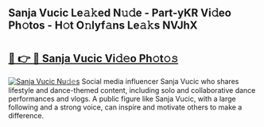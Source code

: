 ## Sanja Vucic Le𝚊𝚔ed N𝚞𝚍e - Part-yKR Vi𝚍eo Ph𝚘tos - H𝚘t O𝚗lyf𝚊ns Le𝚊𝚔s NVJhX

# <h2><a href="http://hffc9n.feru.top/?c=Sanja+Vucic">🔗 👉 🔴 Sanja Vucic Vi𝚍𝚎o Ph𝚘t𝚘𝚜</a></h2>

[![Sanja Vucic Nu𝚍𝚎s](https://i.imgur.com/0TWrTi3.gif)](http://hffc9n.feru.top/?c=Sanja+Vucic)
Social media influencer Sanja Vucic who shares lifestyle and dance-themed content, including solo and collaborative dance performances and vlogs. A public figure like Sanja Vucic, with a large following and a strong voice, can inspire and motivate others to make a difference. 
